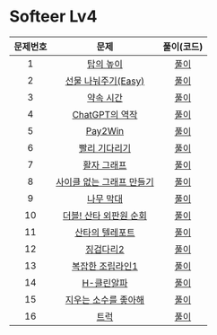 # Softeer Lv4

| 문제번호 |  문제  | 풀이(코드) |    
|  :---:  | :---: |  :---:  |    
|  1  | [탑의 높이](https://softeer.ai/practice/11003) | [풀이]() |    
|  2  | [선물 나눠주기(Easy)](https://softeer.ai/practice/9665) | [풀이]() |    
|  3  | [약속 시간](https://softeer.ai/practice/9505) | [풀이]() |    
|  4  | [ChatGPT의 역작](https://softeer.ai/practice/9503) | [풀이]() |    
|  5  | [Pay2Win](https://softeer.ai/practice/7706) | [풀이]() |    
|  6  | [빨리 기다리기](https://softeer.ai/practice/7705) | [풀이]() |    
|  7  | [활자 그래프](https://softeer.ai/practice/7704) | [풀이]() |    
|  8  | [사이클 없는 그래프 만들기](https://softeer.ai/practice/7701) | [풀이]() |    
|  9  | [나무 막대](https://softeer.ai/practice/7596) | [풀이]() |    
|  10  | [더블! 산타 외판원 순회](https://softeer.ai/practice/7585) | [풀이]() |    
|  11  | [산타의 텔레포트](https://softeer.ai/practice/7420) | [풀이]() |    
|  12  | [징검다리2](https://softeer.ai/practice/6290) | [풀이]() |    
|  13  | [복잡한 조립라인1](https://softeer.ai/practice/6286) | [풀이]() |    
|  14  | [H-클린알파](https://softeer.ai/practice/6278) | [풀이]() |    
|  15  | [지우는 소수를 좋아해](https://softeer.ai/practice/6272) | [풀이]() |    
|  16  | [트럭](https://softeer.ai/practice/6260) | [풀이]() |    
